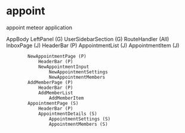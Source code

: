 # appoint
appoint meteor application

AppBody
    LeftPanel (G)
        UserSidebarSection (G)
    RouteHandler (All)
            InboxPage (J)
                HeaderBar (P)
                AppointmentList (J)
                    AppointmentItem (J)

            NewAppointmentPage (P)
                HeaderBar (P)
                NewAppointmentInput
                    NewAppointmentSettings
                    NewAppointmentMembers
            AddMemberPage (P)
                HeaderBar (P)
                AddMemberList
                    AddMemberItem
            AppointmentPage (S)
                HeaderBar (P)
                AppointmentDetails (S)
                    AppointmentSettings (S)
                    AppointmentMembers (S)
